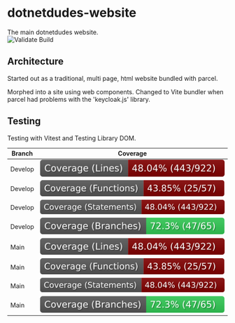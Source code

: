 # dotnetdudes-website

The main dotnetdudes website.  
![Validate Build](https://github.com/dotnetdudes/dotnetdudes-vite-website/actions/workflows/validation.yml/badge.svg)

## Architecture
Started out as a traditional, multi page, html website bundled with parcel.  

Morphed into a site using web components. Changed to Vite bundler when parcel had problems with the 'keycloak.js' library.  

## Testing
Testing with Vitest and Testing Library DOM.

| Branch | Coverage |
|--------|------------|
| Develop | ![Lines](https://raw.githubusercontent.com/dotnetdudes/dotnetdudes-vite-website/develop/badge-lines.svg) |
| Develop | ![Functions](https://raw.githubusercontent.com/dotnetdudes/dotnetdudes-vite-website/develop/badge-functions.svg) |
| Develop | ![Statements](https://raw.githubusercontent.com/dotnetdudes/dotnetdudes-vite-website/develop/badge-statements.svg) |
| Develop | ![Branches](https://raw.githubusercontent.com/dotnetdudes/dotnetdudes-vite-website/develop/badge-branches.svg) |
| Main | ![Lines](https://raw.githubusercontent.com/dotnetdudes/dotnetdudes-vite-website/main/badge-lines.svg) |
| Main | ![Functions](https://raw.githubusercontent.com/dotnetdudes/dotnetdudes-vite-website/main/badge-functions.svg) |
| Main | ![Statements](https://raw.githubusercontent.com/dotnetdudes/dotnetdudes-vite-website/main/badge-statements.svg) |
| Main | ![Branches](https://raw.githubusercontent.com/dotnetdudes/dotnetdudes-vite-website/main/badge-branches.svg) |
